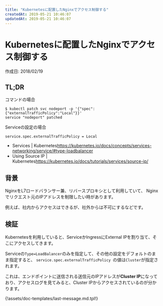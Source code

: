 ```yaml
---
title: "Kubernetesに配置したNginxでアクセス制御する"
createdAt: 2019-05-21 10:46:07
updatedAt: 2019-05-21 10:46:07
---
```


# Kubernetesに配置したNginxでアクセス制御する

<p id="created_at">作成日: <time dateTime="2018-02-19T01:30">2018/02/19</time></p>

## TL;DR

コマンドの場合

```
$ kubectl patch svc nodeport -p '{"spec":{"externalTrafficPolicy":"Local"}}'
service "nodeport" patched
```

Serviceの設定の場合

```
service.spec.externalTrafficPolicy = Local
```

- Services | Kubernetes<https://kubernetes.io/docs/concepts/services-networking/service/#type-loadbalancer>
- Using Source IP | Kubernetes<https://kubernetes.io/docs/tutorials/services/source-ip/>

## 背景

NginxをL7ロードバランサー兼、リバースプロキシとして利用していて、
Nginxでリクエスト元のIPアドレスを制限したい時があります。

例えば、社内からアクセスはできるが、社外からは不可にするなどです。

## 検証

Kubernetesを利用していると、ServiceかIngressにExternal IPを割り当て、そこにアクセスしてきます。

Serviceの`Type=LoadBalancer`のみを指定して、その他の設定をデフォルトのまま指定すると、
`service.spec.externalTrafficPolicy `の値は`Cluster`が指定されます。

これは、エンドポイントに送信される送信元のIPアドレスが**Cluster IP**になっており、アクセスログを見てみると、Cluster IPからアクセスされているのが分かります。

{!assets/doc-templates/last-message.md.tpl!}
